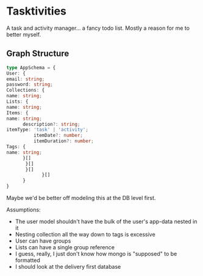 # Tasktivities
A task and activity manager... a fancy todo list. Mostly a reason for me to better myself.

## Graph Structure

```typescript
type AppSchema = {
User: {
email: string;
password: string;
Collections: {
name: string;
Lists: {
name: string;
Items: {
name: string;
      description?: string;
itemType: 'task' | 'activity';
          itemDate?: number;
          itemDuration?: number;
Tags: {
name: string;
      }[]
       }[]
       }[]
             }[]
      }
}
```

Maybe we'd be better off modeling this at the DB level first.

Assumptions:
- The user model shouldn't have the bulk of the user's app-data nested in it
- Nesting collection all the way down to tags is excessive
- User can have groups
- Lists can have a single group reference
- I guess, really, I just don't know how mongo is "supposed" to be formatted
- I should look at the delivery first database

